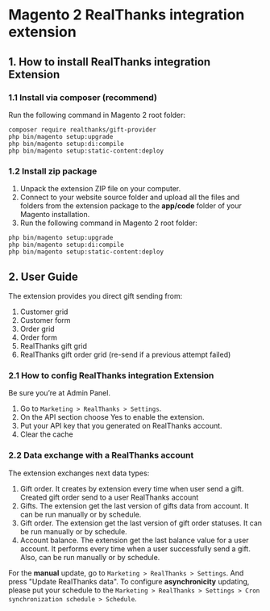 # Magento 2 RealThanks integration extension

## 1. How to install RealThanks integration Extension

### 1.1 Install via composer (recommend)

Run the following command in Magento 2 root folder:

```
composer require realthanks/gift-provider
php bin/magento setup:upgrade
php bin/magento setup:di:compile
php bin/magento setup:static-content:deploy
```

### 1.2 Install zip package
1. Unpack the extension ZIP file on your computer.
2. Connect to your website source folder and upload all the files and folders from the extension package
   to the **app/code** folder of your Magento installation.
3. Run the following command in Magento 2 root folder:
```
php bin/magento setup:upgrade
php bin/magento setup:di:compile
php bin/magento setup:static-content:deploy
```

## 2. User Guide

The extension provides you direct gift sending from:
1. Customer grid
2. Customer form
3. Order grid
4. Order form
5. RealThanks gift grid
6. RealThanks gift order grid (re-send if a previous attempt failed)


### 2.1 How to config RealThanks integration Extension

Be sure you’re at Admin Panel.
1. Go to `Marketing > RealThanks > Settings`.
2. On the API section choose Yes to enable the extension.
3. Put your API key that you generated on RealThanks account.
4. Clear the cache

### 2.2 Data exchange with a RealThanks account 
The extension exchanges next data types:
1. Gift order. It creates by extension every time when user send a gift. Created gift order send to a user RealThanks account
2. Gifts. The extension get the last version of gifts data from account. It can be run manually or by schedule.
3. Gift order. The extension get the last version of gift order statuses. It can be run manually or by schedule.
4. Account balance. The extension get the last balance value for a user account. It performs every time when a user successfully send a gift. Also, can be run manually or by schedule.

For the **manual** update, go to `Marketing > RealThanks > Settings`. And press "Update RealThanks data".
To configure **asynchronicity** updating, please put your schedule to the 
`Marketing > RealThanks > Settings > Cron synchronization schedule > Schedule`.
